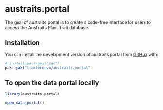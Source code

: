 
<!-- README.md is generated from README.Rmd. Please edit that file -->

# austraits.portal

<!-- badges: start -->
<!-- badges: end -->

The goal of austraits.portal is to create a code-free interface for
users to access the AusTraits Plant Trait database

## Installation

You can install the development version of austraits.portal from
[GitHub](https://github.com/) with:

``` r
# install.packages("pak")
pak::pak("traitecoevo/austraits.portal")
```

## To open the data portal locally

``` r
library(austraits.portal)

open_data_portal()
```
